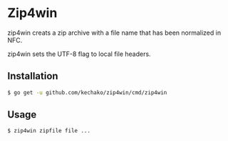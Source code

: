 # Zip4win

zip4win creats a zip archive with a file name that has been normalized in NFC.

zip4win sets the UTF-8 flag to local file headers.

## Installation

```sh
$ go get -u github.com/kechako/zip4win/cmd/zip4win
```

## Usage

```sh
$ zip4win zipfile file ...
```

